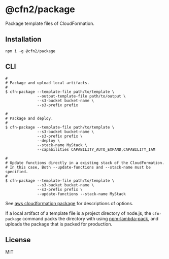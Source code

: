# @cfn2/package

Package template files of CloudFormation.

## Installation

```
npm i -g @cfn2/package
```

## CLI

```
#
# Package and upload local artifacts.
#
$ cfn-package --template-file path/to/template \
              --output-template-file path/to/output \
              --s3-bucket bucket-name \
              --s3-prefix prefix

#
# Package and deploy.
#
$ cfn-package --template-file path/to/template \
              --s3-bucket bucket-name \
              --s3-prefix prefix \
              --deploy \
              --stack-name MyStack \
              --capabilities CAPABILITY_AUTO_EXPAND,CAPABILITY_IAM

#
# Update functions directly in a existing stack of the CloudFormation.
# In this case, Both --update-functions and --stack-name must be specified.
#
$ cfn-package --template-file path/to/template \
              --s3-bucket bucket-name \
              --s3-prefix prefix \
              --update-functions --stack-name MyStack
```

See [aws cloudformation package](https://docs.aws.amazon.com/cli/latest/reference/cloudformation/package.html#options) for descriptions of options.

If a local artifact of a template file is a project directory of node.js, the `cfn-package` command packs the directory with using [npm-lambda-pack](https://github.com/nak2k/node-npm-lambda-pack), and uploads the package that is packed for production.

## License

MIT
